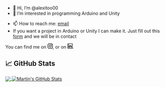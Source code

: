 - 👋 Hi, I’m @alexitoo00
- 👀 I’m interested in programming Arduino and Unity
<!-- - 🌱 I’m currently learning Python, HTML, JS and P5 -->
<!-- - 💞️ I’m looking to collaborate on ... -->
- 📫 How to reach me: [email](mailto:alexandrocb2013@gmail.com)
- If you want a project in Arduino or Unity I can make it. Just fill out this [form](https://forms.gle/pYErQNpCNwktjLja7) and we will be in contact

<!---
alexitoo00/alexitoo00 is a ✨ special ✨ repository because its `README.md` (this file) appears on your GitHub profile.
You can click the Preview link to take a look at your changes.
--->


<!-- Actual text -->

You can find me on [![Instagram][1.2]][1], or on [![LinkedIn][2.2]][2].

<!-- Icons -->
<!-- <a href="https://www.flaticon.es/iconos-gratis/instagram" title="instagram iconos">Instagram iconos creados por Freepik - Flaticon</a> -->
[1.2]: https://raw.githubusercontent.com/alexitoo00/alexitoo00/master/instagram.png
<!-- <a href="https://www.flaticon.es/iconos-gratis/linkedin" title="linkedin iconos">Linkedin iconos creados por Freepik - Flaticon</a> -->
[2.2]: https://raw.githubusercontent.com/alexitoo00/alexitoo00/master/linkedin.png

<!-- Links to your social media accounts -->

[1]: https://www.instagram.com/alexitoo_cb/
[2]: https://www.linkedin.com/in/alejandrocasalbarreiro/



## &#x1f4c8; GitHub Stats

<a href="https://github.com/alexitoo00/alexitoo00">
  <img align="center" src="https://github-readme-stats.vercel.app/api/top-langs/?username=alexitoo00&hide=java,html&title_color=ffffff&text_color=c9cacc&icon_color=2bbc8a&bg_color=1d1f21" />
</a>
<a href="https://github.com/alexitoo00/alexitoo00">
  <img align="center" src="https://github-readme-stats.vercel.app/api?username=alexitoo00&show_icons=true&line_height=27&count_private=true&title_color=ffffff&text_color=c9cacc&icon_color=2bbc8a&bg_color=1d1f21" alt="Martin's GitHub Stats" />
</a> 


